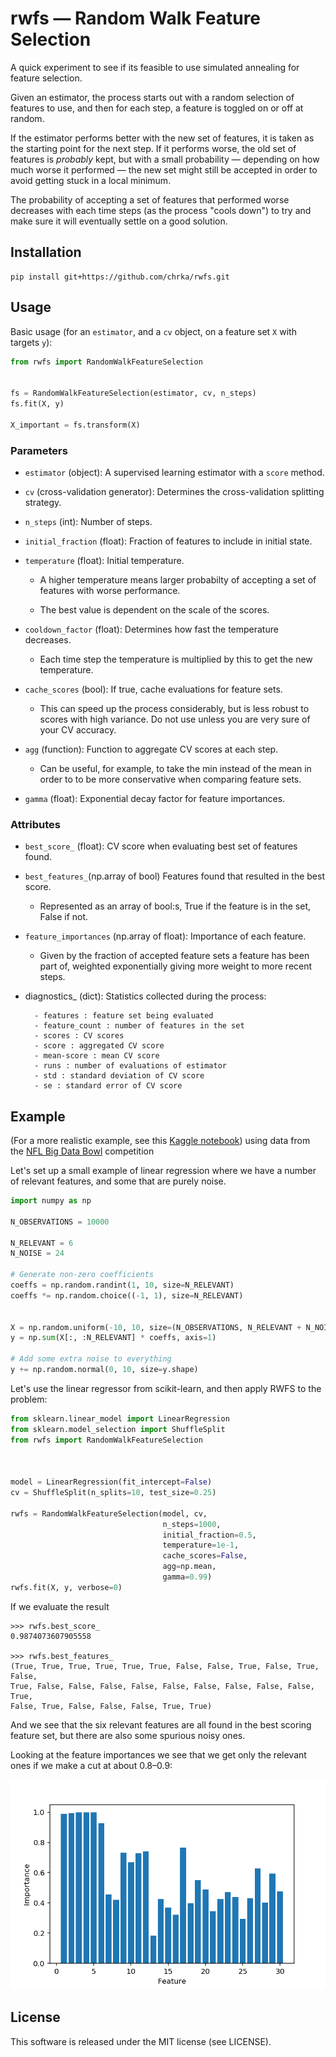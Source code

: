 # rwfs — Random Walk Feature Selection

A quick experiment to see if its feasible to use simulated annealing for 
feature selection.  

Given an estimator, the process starts out with a random 
selection of features to use, and then for each step, a feature is toggled on or 
off at random.

If the estimator performs better with the new set of features, it is taken as
the starting point for the next step.  If it performs worse, the old set of
features is _probably_ kept, but with a small probability — depending on how
much worse it performed — the new set might still be accepted in order to 
avoid getting stuck in a local minimum.  

The probability of accepting a set of features that performed worse decreases
with each time steps (as the process "cools down") to try and make sure it
will eventually settle on a good solution.


## Installation

```shell script
pip install git+https://github.com/chrka/rwfs.git
```

## Usage

Basic usage (for an `estimator`, and a `cv` object, on a feature set `X`
with targets `y`):

```python
from rwfs import RandomWalkFeatureSelection


fs = RandomWalkFeatureSelection(estimator, cv, n_steps)
fs.fit(X, y)

X_important = fs.transform(X)
```

### Parameters

* `estimator` (object): 
        A supervised learning estimator with a ``score`` method.

* `cv` (cross-validation generator):
        Determines the cross-validation splitting strategy.

* `n_steps` (int):
        Number of steps.

* `initial_fraction` (float):
        Fraction of features to include in initial state.

* `temperature` (float):
        Initial temperature.
        
    * A higher temperature means larger probabilty of accepting a
      set of features with worse performance.  

    * The best value is dependent on the scale of the scores.

* `cooldown_factor` (float):
        Determines how fast the temperature decreases.  

    * Each time step the temperature is multiplied by this to get the new
      temperature.

* `cache_scores` (bool):
        If true, cache evaluations for feature sets.  

    * This can speed up the process considerably, but is less robust to
       scores with high variance.  Do not use unless you are very sure
       of your CV accuracy.

* `agg` (function): 
        Function to aggregate CV scores at each step.

    * Can be useful, for example, to take the min instead of the mean in
      order to to be more conservative when comparing feature sets.

* `gamma` (float):
        Exponential decay factor for feature importances.

### Attributes

* `best_score_` (float):
        CV score when evaluating best set of features found.

* `best_features_`(np.array of bool)
        Features found that resulted in the  best score.

    * Represented as an array of bool:s, True if the feature is in the set,
        False if not.

* `feature_importances` (np.array of float):
    Importance of each feature.

    * Given by the fraction of accepted feature sets a feature has been
        part of, weighted exponentially giving more weight to more recent
        steps.

* diagnostics_ (dict):
        Statistics collected during the process:

        - features : feature set being evaluated
        - feature_count : number of features in the set
        - scores : CV scores
        - score : aggregated CV score
        - mean-score : mean CV score
        - runs : number of evaluations of estimator
        - std : standard deviation of CV score
        - se : standard error of CV score

## Example

(For a more realistic example, see this
[Kaggle notebook](https://www.kaggle.com/christoffer/random-walk-feature-selection/))
using data from the [NFL Big Data Bowl](https://www.kaggle.com/c/nfl-big-data-bowl-2020)
competition

Let's set up a small example of linear regression where we have a number of
relevant features, and some that are purely noise.

```python
import numpy as np

N_OBSERVATIONS = 10000

N_RELEVANT = 6
N_NOISE = 24

# Generate non-zero coefficients
coeffs = np.random.randint(1, 10, size=N_RELEVANT)
coeffs *= np.random.choice((-1, 1), size=N_RELEVANT)


X = np.random.uniform(-10, 10, size=(N_OBSERVATIONS, N_RELEVANT + N_NOISE))
y = np.sum(X[:, :N_RELEVANT] * coeffs, axis=1)

# Add some extra noise to everything
y += np.random.normal(0, 10, size=y.shape)
```

Let's use the linear regressor from scikit-learn, and then apply RWFS to the
problem:

```python
from sklearn.linear_model import LinearRegression
from sklearn.model_selection import ShuffleSplit
from rwfs import RandomWalkFeatureSelection



model = LinearRegression(fit_intercept=False)
cv = ShuffleSplit(n_splits=10, test_size=0.25)

rwfs = RandomWalkFeatureSelection(model, cv, 
                                  n_steps=1000, 
                                  initial_fraction=0.5, 
                                  temperature=1e-1,
                                  cache_scores=False,
                                  agg=np.mean,
                                  gamma=0.99)
rwfs.fit(X, y, verbose=0)
```

If we evaluate the result

```
>>> rwfs.best_score_
0.9874073607905558

>>> rwfs.best_features_
(True, True, True, True, True, True, False, False, True, False, True, False, 
True, False, False, False, False, False, False, False, False, False, True, 
False, True, False, False, False, True, True)
```

And we see that the six relevant features are all found in the best scoring
feature set, but there are also some spurious noisy ones.

Looking at the feature importances we see that we get only the relevant ones if
we make a cut at about 0.8–0.9:

![Feature importances](feature_importances.png)

## License

This software is released under the MIT license (see LICENSE).
